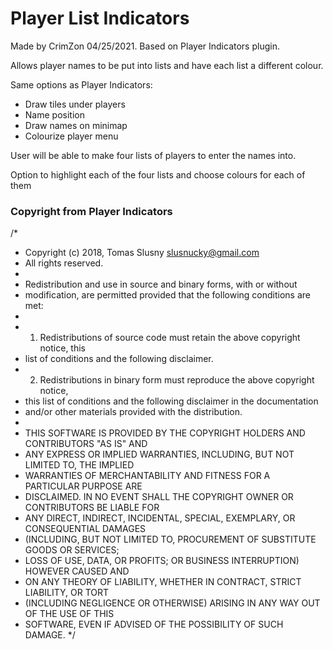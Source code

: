 # Player List Indicators
Made by CrimZon 04/25/2021.
Based on Player Indicators plugin.


Allows player names to be put into lists and have each list a different colour.

Same options as Player Indicators: 
  * Draw tiles under players  
  * Name position  
  * Draw names on minimap  
  * Colourize player menu

User will be able to make four lists of players to enter the names into.


Option to highlight each of the four lists and choose colours for each of them





### Copyright from Player Indicators
/*
 * Copyright (c) 2018, Tomas Slusny <slusnucky@gmail.com>
 * All rights reserved.
 *
 * Redistribution and use in source and binary forms, with or without
 * modification, are permitted provided that the following conditions are met:
 *
 * 1. Redistributions of source code must retain the above copyright notice, this
 *    list of conditions and the following disclaimer.
 * 2. Redistributions in binary form must reproduce the above copyright notice,
 *    this list of conditions and the following disclaimer in the documentation
 *    and/or other materials provided with the distribution.
 *
 * THIS SOFTWARE IS PROVIDED BY THE COPYRIGHT HOLDERS AND CONTRIBUTORS "AS IS" AND
 * ANY EXPRESS OR IMPLIED WARRANTIES, INCLUDING, BUT NOT LIMITED TO, THE IMPLIED
 * WARRANTIES OF MERCHANTABILITY AND FITNESS FOR A PARTICULAR PURPOSE ARE
 * DISCLAIMED. IN NO EVENT SHALL THE COPYRIGHT OWNER OR CONTRIBUTORS BE LIABLE FOR
 * ANY DIRECT, INDIRECT, INCIDENTAL, SPECIAL, EXEMPLARY, OR CONSEQUENTIAL DAMAGES
 * (INCLUDING, BUT NOT LIMITED TO, PROCUREMENT OF SUBSTITUTE GOODS OR SERVICES;
 * LOSS OF USE, DATA, OR PROFITS; OR BUSINESS INTERRUPTION) HOWEVER CAUSED AND
 * ON ANY THEORY OF LIABILITY, WHETHER IN CONTRACT, STRICT LIABILITY, OR TORT
 * (INCLUDING NEGLIGENCE OR OTHERWISE) ARISING IN ANY WAY OUT OF THE USE OF THIS
 * SOFTWARE, EVEN IF ADVISED OF THE POSSIBILITY OF SUCH DAMAGE.
 */
